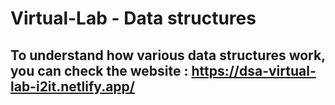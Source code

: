# Virtual-Lab - Data structures 
## To understand how various data structures work, you can check the website : https://dsa-virtual-lab-i2it.netlify.app/
